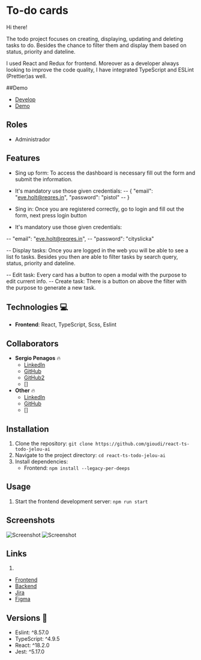 # To-do cards

Hi there!

The todo  project focuses on creating, displaying, updating and deleting tasks to do. Besides the chance to filter them and display them based on status, priority and  dateline. 


I used React and Redux for frontend. Moreover as a developer always looking to improve the code quality, I have integrated TypeScript and ESLint (Prettier)as well.

##Demo

- [Develop](https://deploy-preview-13--todo-jelou.netlify.app/)
- [Demo](https://main--todo-jelou.netlify.app/)


## Roles
- Administrador

## Features
- Sing up form: To access the dashboard is necessary fill out the form and submit the information.
- It's mandatory use those given credentials: 
-- {
    "email": "eve.holt@reqres.in",
    "password": "pistol"
-- }

- Sing in: Once you are registered correctly, go to login and fill out the form, next press login button
- It's mandatory use those given credentials: 

-- "email": "eve.holt@reqres.in",
-- "password": "cityslicka"

-- Display tasks: Once you are logged in the web you will be able to see a list fo tasks. Besides you then are able  to filter tasks by search query, status, priority and  dateline.

-- Edit task: Every card has a button to open a modal with the purpose to edit current info. 
-- Create task: There is a button on above the filter with the purpose to generate a new task.

## Technologies 💻

- **Frontend**: React, TypeScript, Scss, Eslint

##  Collaborators

- **Sergio Penagos** 🔥
  - [LinkedIn](https://www.linkedin.com/in/analyst-sergio-penagos)
  - [GitHub](https://github.com/gioudi)
  - [GitHub2](https://github.com/SergioVass)
  - []
- **Other** 🔥
  - [LinkedIn](https://www.linkedin.com/in/#)
  - [GitHub](https://github.com/#)
  - []

## Installation

1. Clone the repository: `git clone https://github.com/gioudi/react-ts-todo-jelou-ai`
2. Navigate to the project directory: `cd react-ts-todo-jelou-ai`
3. Install dependencies:
   - Frontend: `npm install --legacy-per-deeps`

## Usage

1. Start the frontend development server: `npm run start`

## Screenshots

![Screenshot]('./src/assets/landing.PNGs')
![Screenshot]()

## Links
1. 
- [Frontend](https://main--todo-jelou.netlify.app/)
- [Backend]()
- [Jira]()
- [Figma]()


## Versions 🚀

- Eslint: ^8.57.0
- TypeScript: ^4.9.5
- React: ^18.2.0
- Jest: ^5.17.0
